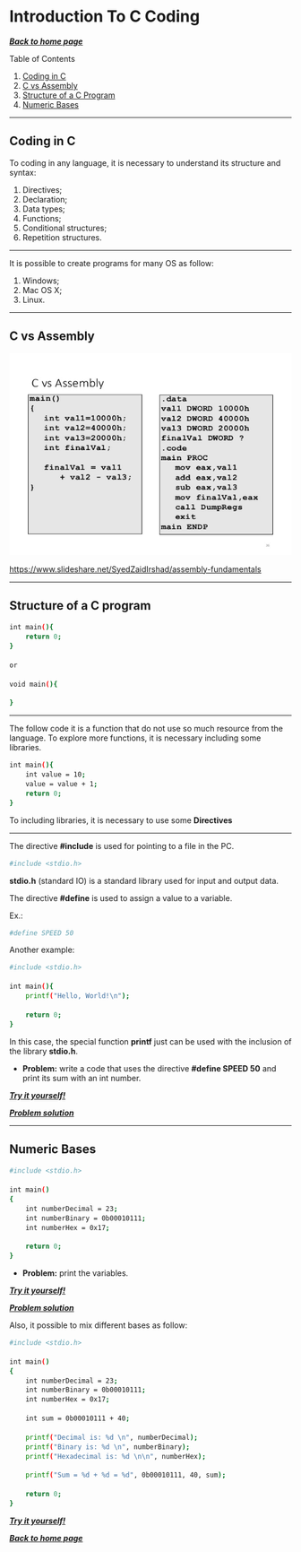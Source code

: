 # Introduction To C Coding

**[*Back to home page*](https://github.com/raphaellmsousa/microcontrollers)**  

Table of Contents 

 1. [Coding in C](#coding)
 2. [C vs Assembly](#assembly)
 3. [Structure of a C Program](#structure)
 4. [Numeric Bases](#bases)

*******

<div id='coding'/>

## Coding in C

To coding in any language, it is necessary to understand its structure and syntax:

1. Directives;
2. Declaration;
3. Data types;
4. Functions;
5. Conditional structures;
6. Repetition structures.

*******

It is possible to create programs for many OS as follow:

1. Windows;
2. Mac OS X;
3. Linux.

*******

<div id='assembly'/>

## C vs Assembly

<p align="center">
    <img src="./figs/assembly-fundamentals.jpg" width="600" height="360" title="Open IDE">
</p> 

https://www.slideshare.net/SyedZaidIrshad/assembly-fundamentals

*******

<div id='structure'/>

## Structure of a C program

```sh
int main(){
	return 0;
}

or

void main(){

}
```

*******

The follow code it is a function that do not use so much resource from the language. To explore more functions, it is necessary including some libraries.

```sh
int main(){
	int value = 10;
	value = value + 1;
	return 0;
}
```
To including libraries, it is necessary to use some **Directives**

*******

The directive **#include** is used for pointing to a file in the PC.

```sh
#include <stdio.h>
```
**stdio.h** (standard IO) is a standard library used for input and output data.

The directive **#define** is used to assign a value to a variable. 

Ex.:

```sh
#define SPEED 50
```

Another example:

```sh
#include <stdio.h>

int main(){
    printf("Hello, World!\n");

    return 0;
}
```

In this case, the special function **printf** just can be used with the inclusion of the library **stdio.h**.

* **Problem:** write a code that uses the directive **#define SPEED 50** and print its sum with an int number.

**[*Try it yourself!*](https://www.tutorialspoint.com/compile_c_online.php)**  

**[*Problem solution*](https://github.com/raphaellmsousa/microcontrollers/blob/master/coding_in_C/solutions/printEx.c)**  

*******

<div id='bases'/>

## Numeric Bases

```sh
#include <stdio.h>

int main()
{
    int numberDecimal = 23;
    int numberBinary = 0b00010111;
    int numberHex = 0x17;

    return 0;
}
```

* **Problem:** print the variables.

**[*Try it yourself!*](https://www.tutorialspoint.com/compile_c_online.php)**  

**[*Problem solution*](https://github.com/raphaellmsousa/microcontrollers/blob/master/coding_in_C/solutions/bases.c)**  

Also, it possible to mix different bases as follow:

```sh
#include <stdio.h>

int main()
{
    int numberDecimal = 23;
    int numberBinary = 0b00010111;
    int numberHex = 0x17;

    int sum = 0b00010111 + 40;

    printf("Decimal is: %d \n", numberDecimal);
    printf("Binary is: %d \n", numberBinary);
    printf("Hexadecimal is: %d \n\n", numberHex);

    printf("Sum = %d + %d = %d", 0b00010111, 40, sum);

    return 0;
}
```

**[*Try it yourself!*](https://www.tutorialspoint.com/compile_c_online.php)**  

**[*Back to home page*](https://github.com/raphaellmsousa/microcontrollers)**  




